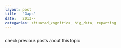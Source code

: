 ```yaml
---
layout: post
title:  "Gaps"
date:   2013--
categories: situated_cognition, big_data, reporting
---
```


![]()

check previous posts about this topic

